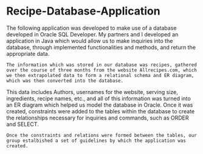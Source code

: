 # Recipe-Database-Application
The following application was developed to make use of a database developed in Oracle SQL Developer. My partners and I developed an application in Java which would allow us to make inquiries into the database, through implemented functionalities and methods, and return the appropriate data. 
~~~~~~~~~~~~~~~~~~~~~~~~~~~~~~~~~~~~~
The information which was stored in our database was recipes, gathered over the course of three months from the website Allrecipes.com, which we then extrapolated data to form a relational schema and ER diagram, which was then converted into the database. 
~~~~~~~~~~~~~~~~~~~~~~~~~~~~~~~~~~~~~
This data includes Authors, usernames for the website, serving size, ingredients, recipe names, etc., and all of this information was turned into an ER diagram which helped us model the database in Oracle. Once it was created, constraints were added to the tables within the database to create the relationships necessary for inquiries and commands, such as ORDER and SELECT. 
~~~~~~~~~~~~~~~~~~~~~~~~~~~~~~~~~~~~~
Once the constraints and relations were formed between the tables, our group estalbished a set of guidelines by which the application was created. 
